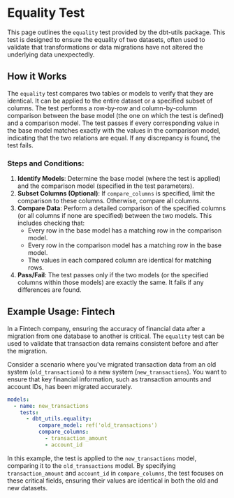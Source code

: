 # Equality Test

This page outlines the `equality` test provided by the dbt-utils package. This test is designed to ensure the equality of two datasets, often used to validate that transformations or data migrations have not altered the underlying data unexpectedly.

## How it Works

The `equality` test compares two tables or models to verify that they are identical. It can be applied to the entire dataset or a specified subset of columns. The test performs a row-by-row and column-by-column comparison between the base model (the one on which the test is defined) and a comparison model. The test passes if every corresponding value in the base model matches exactly with the values in the comparison model, indicating that the two relations are equal. If any discrepancy is found, the test fails.

### Steps and Conditions:

1. **Identify Models**: Determine the base model (where the test is applied) and the comparison model (specified in the test parameters).
2. **Subset Columns (Optional)**: If `compare_columns` is specified, limit the comparison to these columns. Otherwise, compare all columns.
3. **Compare Data**: Perform a detailed comparison of the specified columns (or all columns if none are specified) between the two models. This includes checking that:
   - Every row in the base model has a matching row in the comparison model.
   - Every row in the comparison model has a matching row in the base model.
   - The values in each compared column are identical for matching rows.
4. **Pass/Fail**: The test passes only if the two models (or the specified columns within those models) are exactly the same. It fails if any differences are found.

## Example Usage: Fintech

In a Fintech company, ensuring the accuracy of financial data after a migration from one database to another is critical. The `equality` test can be used to validate that transaction data remains consistent before and after the migration.

Consider a scenario where you've migrated transaction data from an old system (`old_transactions`) to a new system (`new_transactions`). You want to ensure that key financial information, such as transaction amounts and account IDs, has been migrated accurately.

```yaml
models:
  - name: new_transactions
    tests:
      - dbt_utils.equality:
          compare_model: ref('old_transactions')
          compare_columns:
            - transaction_amount
            - account_id
```

In this example, the test is applied to the `new_transactions` model, comparing it to the `old_transactions` model. By specifying `transaction_amount` and `account_id` in `compare_columns`, the test focuses on these critical fields, ensuring their values are identical in both the old and new datasets.